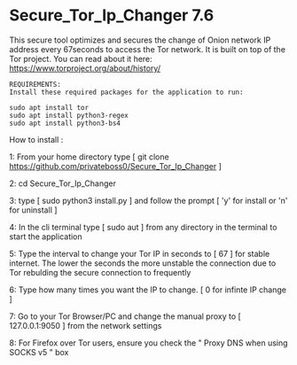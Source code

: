 # Secure_Tor_Ip_Changer 7.6

This secure tool optimizes and secures the change of Onion network IP address every 67seconds to access the Tor network. It is built on top of the Tor project. You can read about it here: https://www.torproject.org/about/history/

    REQUIREMENTS:
    Install these required packages for the application to run:
    
    sudo apt install tor
    sudo apt install python3-regex
    sudo apt install python3-bs4

How to install :

1: From your home directory type [ git clone https://github.com/privateboss0/Secure_Tor_Ip_Changer ]

2: cd Secure_Tor_Ip_Changer

3: type [ sudo python3 install.py ] and follow the prompt [ 'y' for install or 'n' for uninstall ] 

4: In the cli terminal type [ sudo aut ] from any directory in the terminal to start the application

5: Type the interval to change your Tor IP in seconds to [ 67 ] for stable internet. The lower the seconds the more unstable the connection due to Tor rebulding the secure connection to frequently

6: Type how many times you want the IP to change. [ 0 for infinte IP change ]

7: Go to your Tor Browser/PC and change the manual proxy to [ 127.0.0.1:9050 ] from the network settings

8: For Firefox over Tor users, ensure you check the " Proxy DNS when using SOCKS v5 " box
